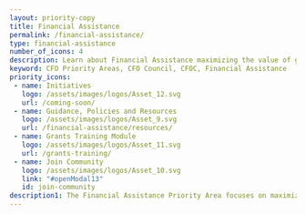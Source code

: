 ```yaml
---
layout: priority-copy
title: Financial Assistance
permalink: /financial-assistance/
type: financial-assistance
number_of_icons: 4
description: Learn about Financial Assistance maximizing the value of grant funding.
keyword: CFO Priority Areas, CFO Council, CFOC, Financial Assistance
priority_icons: 
 - name: Initiatives
   logo: /assets/images/logos/Asset_12.svg
   url: /coming-soon/
 - name: Guidance, Policies and Resources
   logo: /assets/images/logos/Asset_9.svg
   url: /financial-assistance/resources/
 - name: Grants Training Module
   logo: /assets/images/logos/Asset_11.svg
   url: /grants-training/
 - name: Join Community 
   logo: /assets/images/logos/Asset_10.svg
   link: "#openModal13"  
   id: join-community
description1: The Financial Assistance Priority Area focuses on maximizing the value of grant funding by applying a risk-based, data-driven framework that balances compliance requirements with demonstrating successful results for the American taxpayer.
---
```




